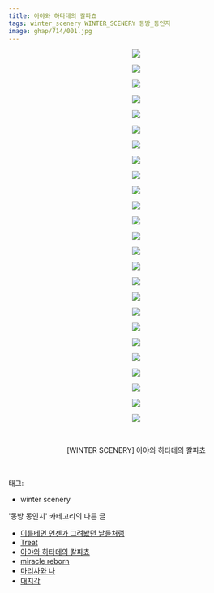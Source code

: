 ```yaml
---
title: 아야와 하타테의 칼파쵸
tags: winter_scenery WINTER_SCENERY 동방_동인지
image: ghap/714/001.jpg
---
```

<div class="article">
<p style="text-align: center; clear: none; float: none;"><img src="{{ site.nasurl }}/ghap/714/001.jpg"/></p>
<p style="text-align: center; clear: none; float: none;"><img src="{{ site.nasurl }}/ghap/714/002.jpg"/></p>
<p style="text-align: center; clear: none; float: none;"><img src="{{ site.nasurl }}/ghap/714/003.jpg"/></p>
<p style="text-align: center; clear: none; float: none;"><img src="{{ site.nasurl }}/ghap/714/004.jpg"/></p>
<p style="text-align: center; clear: none; float: none;"><img src="{{ site.nasurl }}/ghap/714/005.jpg"/></p>
<p style="text-align: center; clear: none; float: none;"><img src="{{ site.nasurl }}/ghap/714/006.jpg"/></p>
<p style="text-align: center; clear: none; float: none;"><img src="{{ site.nasurl }}/ghap/714/007.jpg"/></p>
<p style="text-align: center; clear: none; float: none;"><img src="{{ site.nasurl }}/ghap/714/008.jpg"/></p>
<p style="text-align: center; clear: none; float: none;"><img src="{{ site.nasurl }}/ghap/714/009.jpg"/></p>
<p style="text-align: center; clear: none; float: none;"><img src="{{ site.nasurl }}/ghap/714/010.jpg"/></p>
<p style="text-align: center; clear: none; float: none;"><img src="{{ site.nasurl }}/ghap/714/011.jpg"/></p>
<p style="text-align: center; clear: none; float: none;"><img src="{{ site.nasurl }}/ghap/714/012.jpg"/></p>
<p style="text-align: center; clear: none; float: none;"><img src="{{ site.nasurl }}/ghap/714/013.jpg"/></p>
<p style="text-align: center; clear: none; float: none;"><img src="{{ site.nasurl }}/ghap/714/014.jpg"/></p>
<p style="text-align: center; clear: none; float: none;"><img src="{{ site.nasurl }}/ghap/714/015.jpg"/></p>
<p style="text-align: center; clear: none; float: none;"><img src="{{ site.nasurl }}/ghap/714/016.jpg"/></p>
<p style="text-align: center; clear: none; float: none;"><img src="{{ site.nasurl }}/ghap/714/017.jpg"/></p>
<p style="text-align: center; clear: none; float: none;"><img src="{{ site.nasurl }}/ghap/714/018.jpg"/></p>
<p style="text-align: center; clear: none; float: none;"><img src="{{ site.nasurl }}/ghap/714/019.jpg"/></p>
<p style="text-align: center; clear: none; float: none;"><img src="{{ site.nasurl }}/ghap/714/020.jpg"/></p>
<p style="text-align: center; clear: none; float: none;"><img src="{{ site.nasurl }}/ghap/714/021.jpg"/></p>
<p style="text-align: center; clear: none; float: none;"><img src="{{ site.nasurl }}/ghap/714/022.jpg"/></p>
<p style="text-align: center; clear: none; float: none;"><img src="{{ site.nasurl }}/ghap/714/023.jpg"/></p>
<p style="text-align: center; clear: none; float: none;"><img src="{{ site.nasurl }}/ghap/714/024.jpg"/></p>
<p style="text-align: center; clear: none; float: none;"><img src="{{ site.nasurl }}/ghap/714/025.jpg"/></p>
<p style="text-align: center; clear: none; float: none;"><br/></p>
<p style="text-align: center; clear: none; float: none;">[WINTER SCENERY] 아야와 하타테의 칼파쵸</p>
<p><br/></p>
</div><div class="tagTrail">
<p>태그: </p>
<ul>
<li>winter scenery</li>
</ul>
</div><div class="another">
<p>'동방 동인지' 카테고리의 다른 글</p>
<ul>
<li><a href="/2016-07-06-ghap_716">이를테면 언젠가 그려봤던 날들처럼</a></li>
<li><a href="/2016-07-06-ghap_715">Treat</a></li>
<li><a href="/2016-07-06-ghap_714">아야와 하타테의 칼파쵸</a></li>
<li><a href="/2016-07-06-ghap_713">miracle reborn</a></li>
<li><a href="/2016-07-06-ghap_711">마리사와 나</a></li>
<li><a href="/2016-07-06-ghap_710">대지각</a></li>
</ul>
</div><div class="cb_module cb_fluid">
<div class="cb_wrt cb_profile">
</div><!-- commentList close -->
</div>